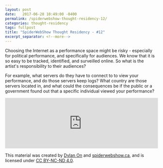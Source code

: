 ```yaml
---
layout: post
date:   2017-06-28 10:49:00 -0400
permalink: /spiderwebshow-thought-residency-12/
categories: thought-residency
tags: fullpost
title: "SpiderWebShow Thought Residency - #12"
excerpt_separator: <!--more-->
---
```


Choosing the Internet as a performance space might be risky - especially for political performance, and specifically for audiences. We know that it is so easy to be tracked, identified, and surveilled online. So what is the artist's responsibility to their audiences?

For example, what servers do they have to connect to to view your performance, and do those servers keep logs? What country are those servers located in, and what could the consequences be if the public or a government found out that a specific individual viewed your performance?

<!--more-->

<iframe width="100%" height="166" scrolling="no" frameborder="no" src="https://w.soundcloud.com/player/?url=https%3A//api.soundcloud.com/tracks/330544976&amp;color=ff5500&amp;auto_play=false&amp;hide_related=false&amp;show_comments=true&amp;show_user=true&amp;show_reposts=false"></iframe>

<p class="small">
  This material was created by <a href="https://dylanon.com/">Dylan On</a> and <a href="https://spiderwebshow.ca/">spiderwebshow.ca</a>, 
  and is licensed under <a href="https://creativecommons.org/licenses/by-nc-nd/4.0/">CC BY-NC-ND 4.0</a>.
</p>